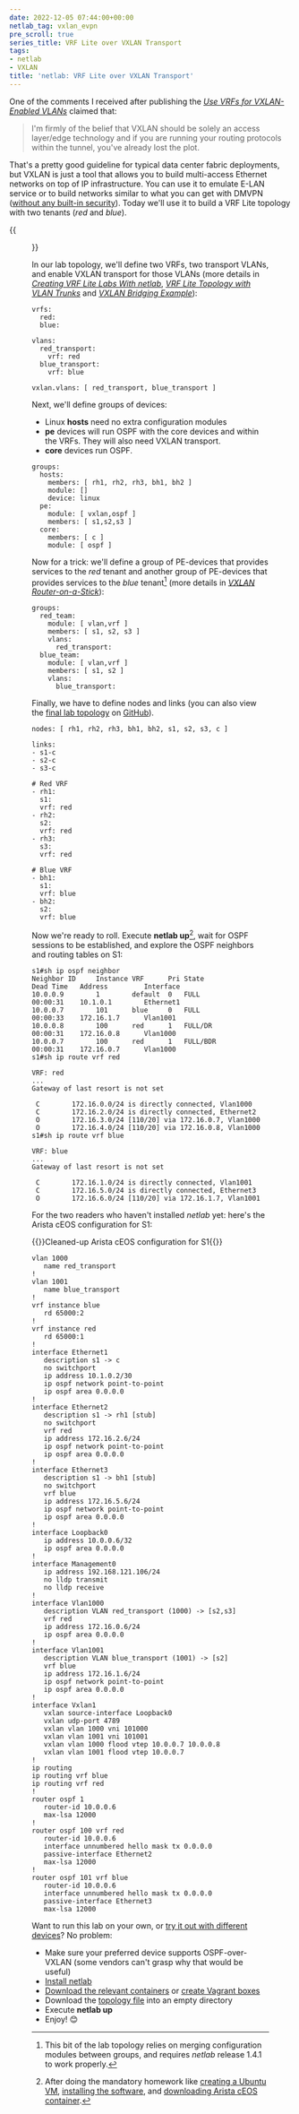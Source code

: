 ```yaml
---
date: 2022-12-05 07:44:00+00:00
netlab_tag: vxlan_evpn
pre_scroll: true
series_title: VRF Lite over VXLAN Transport
tags:
- netlab
- VXLAN
title: 'netlab: VRF Lite over VXLAN Transport'
---
```

One of the comments I received after publishing the _[Use VRFs for VXLAN-Enabled VLANs](/2022/10/use-vrf-for-vxlan-vlans.html)_ claimed that:

> I'm firmly of the belief that VXLAN should be solely an access layer/edge technology and if you are running your routing protocols within the tunnel, you've already lost the plot.

That's a pretty good guideline for typical data center fabric deployments, but VXLAN is just a tool that allows you to build multi-access Ethernet networks on top of IP infrastructure. You can use it to emulate E-LAN service or to build networks similar to what you can get with DMVPN ([without any built-in security](/2018/11/omg-vxlan-is-still-insecure.html)). Today we'll use it to build a VRF Lite topology with two tenants (*red* and *blue*).

<!--more-->
{{<figure src="/2022/12/netlab-vxlan-vrf-lite.png" caption="Lab topology">}}

In our lab topology, we'll define two VRFs, two transport VLANs, and enable VXLAN transport for those VLANs (more details in _[Creating VRF Lite Labs With netlab](/2022/04/netsim-vrf-lite.html)_, _[VRF Lite Topology with VLAN Trunks](/2022/09/netlab-vrf-lite.html)_ and _[VXLAN Bridging Example](/2022/09/netlab-vxlan-bridging.html)_):

```
vrfs:
  red:
  blue:

vlans:
  red_transport:
    vrf: red
  blue_transport:
    vrf: blue

vxlan.vlans: [ red_transport, blue_transport ]
```

Next, we'll define groups of devices: 

* Linux **hosts** need no extra configuration modules
* **pe** devices will run OSPF with the core devices and within the VRFs. They will also need VXLAN transport.
* **core** devices run OSPF.

```
groups:
  hosts:
    members: [ rh1, rh2, rh3, bh1, bh2 ]
    module: []
    device: linux
  pe:
    module: [ vxlan,ospf ]
    members: [ s1,s2,s3 ]
  core:
    members: [ c ]
    module: [ ospf ]
```

Now for a trick: we'll define a group of PE-devices that provides services to the *red* tenant and another group of PE-devices that provides services to the *blue* tenant[^RSV] (more details in _[VXLAN Router-on-a-Stick](/2022/11/netlab-vxlan-router-stick.html)_):

[^RSV]: This bit of the lab topology relies on merging configuration modules between groups, and requires *netlab* release 1.4.1 to work properly.

```
groups:
  red_team:
    module: [ vlan,vrf ]
    members: [ s1, s2, s3 ]
    vlans:
      red_transport:
  blue_team:
    module: [ vlan,vrf ]
    members: [ s1, s2 ]
    vlans:
      blue_transport:
```

Finally, we have to define nodes and links (you can also view the [final lab topology](https://github.com/ipspace/netlab-examples/blob/master/VXLAN/vxlan-vrf-lite/topology.yml) on [GitHub](https://github.com/ipspace/netlab-examples/blob/master/VXLAN/vxlan-vrf-lite)).

```
nodes: [ rh1, rh2, rh3, bh1, bh2, s1, s2, s3, c ]

links:
- s1-c
- s2-c
- s3-c

# Red VRF
- rh1:
  s1:
  vrf: red
- rh2:
  s2:
  vrf: red
- rh3:
  s3:
  vrf: red

# Blue VRF
- bh1:
  s1:
  vrf: blue
- bh2:
  s2:
  vrf: blue
```

Now we're ready to roll. Execute **netlab up**[^HW], wait for OSPF sessions to be established, and explore the OSPF neighbors and routing tables on S1:

[^HW]: After doing the mandatory homework like [creating a Ubuntu VM](https://netlab.tools/install/ubuntu-vm/), [installing the software](https://netlab.tools/labs/clab/), and [downloading Arista cEOS container](https://netlab.tools/labs/ceos/).

```
s1#sh ip ospf neighbor
Neighbor ID     Instance VRF      Pri State                  Dead Time   Address         Interface
10.0.0.9        1        default  0   FULL                   00:00:31    10.1.0.1        Ethernet1
10.0.0.7        101      blue     0   FULL                   00:00:33    172.16.1.7      Vlan1001
10.0.0.8        100      red      1   FULL/DR                00:00:31    172.16.0.8      Vlan1000
10.0.0.7        100      red      1   FULL/BDR               00:00:31    172.16.0.7      Vlan1000
s1#sh ip route vrf red

VRF: red
...
Gateway of last resort is not set

 C        172.16.0.0/24 is directly connected, Vlan1000
 C        172.16.2.0/24 is directly connected, Ethernet2
 O        172.16.3.0/24 [110/20] via 172.16.0.7, Vlan1000
 O        172.16.4.0/24 [110/20] via 172.16.0.8, Vlan1000
s1#sh ip route vrf blue

VRF: blue
...
Gateway of last resort is not set

 C        172.16.1.0/24 is directly connected, Vlan1001
 C        172.16.5.0/24 is directly connected, Ethernet3
 O        172.16.6.0/24 [110/20] via 172.16.1.7, Vlan1001
```

For the two readers who haven't installed *netlab* yet: here's the Arista cEOS configuration for S1:

{{<cc>}}Cleaned-up Arista cEOS configuration for S1{{</cc>}}
```
vlan 1000
   name red_transport
!
vlan 1001
   name blue_transport
!
vrf instance blue
   rd 65000:2
!
vrf instance red
   rd 65000:1
!
interface Ethernet1
   description s1 -> c
   no switchport
   ip address 10.1.0.2/30
   ip ospf network point-to-point
   ip ospf area 0.0.0.0
!
interface Ethernet2
   description s1 -> rh1 [stub]
   no switchport
   vrf red
   ip address 172.16.2.6/24
   ip ospf network point-to-point
   ip ospf area 0.0.0.0
!
interface Ethernet3
   description s1 -> bh1 [stub]
   no switchport
   vrf blue
   ip address 172.16.5.6/24
   ip ospf network point-to-point
   ip ospf area 0.0.0.0
!
interface Loopback0
   ip address 10.0.0.6/32
   ip ospf area 0.0.0.0
!
interface Management0
   ip address 192.168.121.106/24
   no lldp transmit
   no lldp receive
!
interface Vlan1000
   description VLAN red_transport (1000) -> [s2,s3]
   vrf red
   ip address 172.16.0.6/24
   ip ospf area 0.0.0.0
!
interface Vlan1001
   description VLAN blue_transport (1001) -> [s2]
   vrf blue
   ip address 172.16.1.6/24
   ip ospf network point-to-point
   ip ospf area 0.0.0.0
!
interface Vxlan1
   vxlan source-interface Loopback0
   vxlan udp-port 4789
   vxlan vlan 1000 vni 101000
   vxlan vlan 1001 vni 101001
   vxlan vlan 1000 flood vtep 10.0.0.7 10.0.0.8
   vxlan vlan 1001 flood vtep 10.0.0.7
!
ip routing
ip routing vrf blue
ip routing vrf red
!
router ospf 1
   router-id 10.0.0.6
   max-lsa 12000
!
router ospf 100 vrf red
   router-id 10.0.0.6
   interface unnumbered hello mask tx 0.0.0.0
   passive-interface Ethernet2
   max-lsa 12000
!
router ospf 101 vrf blue
   router-id 10.0.0.6
   interface unnumbered hello mask tx 0.0.0.0
   passive-interface Ethernet3
   max-lsa 12000
```

Want to run this lab on your own, or [try it out with different devices](https://github.com/ipspace/netlab-examples/tree/master/VXLAN/vxlan-vrf-lite)? No problem:

* Make sure your preferred device supports OSPF-over-VXLAN (some vendors can't grasp why that would be useful)
* [Install netlab](https://netlab.tools/install/)
* [Download the relevant containers](https://netlab.tools/labs/clab/) or [create Vagrant boxes](https://netlab.tools/labs/libvirt/)
* Download the [topology file](https://github.com/ipspace/netlab-examples/blob/master/VXLAN/vxlan-vrf-lite/topology.yml) into an empty directory
* Execute **netlab up**
* Enjoy! 😊